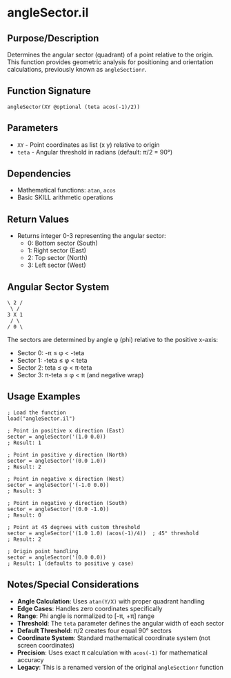# angleSector.il

## Purpose/Description
Determines the angular sector (quadrant) of a point relative to the origin. This function provides geometric analysis for positioning and orientation calculations, previously known as `angleSectionr`.

## Function Signature
```skill
angleSector(XY @optional (teta acos(-1)/2))
```

## Parameters
- `XY` - Point coordinates as list (x y) relative to origin
- `teta` - Angular threshold in radians (default: π/2 = 90°)

## Dependencies
- Mathematical functions: `atan`, `acos`
- Basic SKILL arithmetic operations

## Return Values
- Returns integer 0-3 representing the angular sector:
  - 0: Bottom sector (South)
  - 1: Right sector (East)
  - 2: Top sector (North)
  - 3: Left sector (West)

## Angular Sector System
```
\ 2 / 
 \ /  
3 X 1 
 / \  
/ 0 \ 
```

The sectors are determined by angle φ (phi) relative to the positive x-axis:
- Sector 0: -π ≤ φ < -teta
- Sector 1: -teta ≤ φ < teta  
- Sector 2: teta ≤ φ < π-teta
- Sector 3: π-teta ≤ φ < π (and negative wrap)

## Usage Examples
```skill
; Load the function
load("angleSector.il")

; Point in positive x direction (East)
sector = angleSector('(1.0 0.0))
; Result: 1

; Point in positive y direction (North)  
sector = angleSector('(0.0 1.0))
; Result: 2

; Point in negative x direction (West)
sector = angleSector('(-1.0 0.0))
; Result: 3

; Point in negative y direction (South)
sector = angleSector('(0.0 -1.0))
; Result: 0

; Point at 45 degrees with custom threshold
sector = angleSector('(1.0 1.0) (acos(-1)/4))  ; 45° threshold
; Result: 2

; Origin point handling
sector = angleSector('(0.0 0.0))
; Result: 1 (defaults to positive y case)
```

## Notes/Special Considerations
- **Angle Calculation**: Uses `atan(Y/X)` with proper quadrant handling
- **Edge Cases**: Handles zero coordinates specifically
- **Range**: Phi angle is normalized to [-π, +π] range
- **Threshold**: The `teta` parameter defines the angular width of each sector
- **Default Threshold**: π/2 creates four equal 90° sectors
- **Coordinate System**: Standard mathematical coordinate system (not screen coordinates)
- **Precision**: Uses exact π calculation with `acos(-1)` for mathematical accuracy
- **Legacy**: This is a renamed version of the original `angleSectionr` function